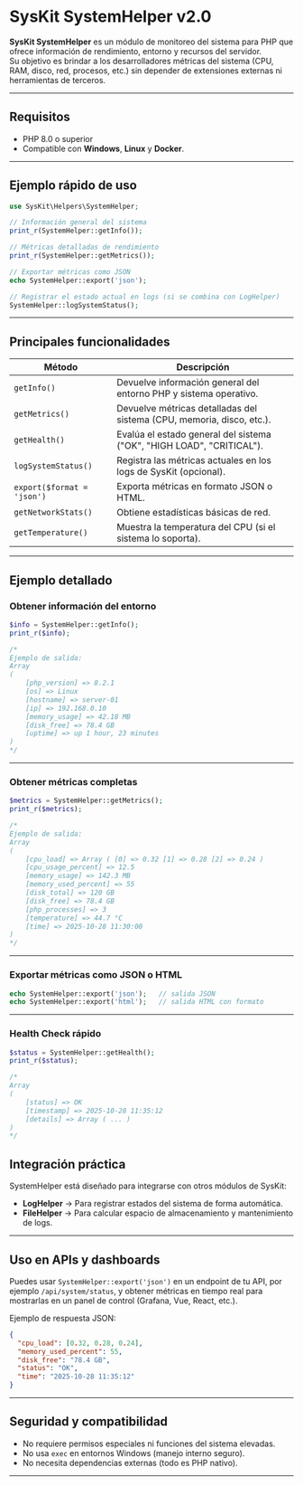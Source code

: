 # SysKit SystemHelper v2.0

**SysKit SystemHelper** es un módulo de monitoreo del sistema para PHP que ofrece información de rendimiento, entorno y recursos del servidor.  
Su objetivo es brindar a los desarrolladores métricas del sistema (CPU, RAM, disco, red, procesos, etc.) sin depender de extensiones externas ni herramientas de terceros.

---

## Requisitos

- PHP 8.0 o superior  
- Compatible con **Windows**, **Linux** y **Docker**.

---

## Ejemplo rápido de uso

```php
use SysKit\Helpers\SystemHelper;

// Información general del sistema
print_r(SystemHelper::getInfo());

// Métricas detalladas de rendimiento
print_r(SystemHelper::getMetrics());

// Exportar métricas como JSON
echo SystemHelper::export('json');

// Registrar el estado actual en logs (si se combina con LogHelper)
SystemHelper::logSystemStatus();
```

---

## Principales funcionalidades

| Método | Descripción |
|--------|--------------|
| `getInfo()` | Devuelve información general del entorno PHP y sistema operativo. |
| `getMetrics()` | Devuelve métricas detalladas del sistema (CPU, memoria, disco, etc.). |
| `getHealth()` | Evalúa el estado general del sistema ("OK", "HIGH LOAD", "CRITICAL"). |
| `logSystemStatus()` | Registra las métricas actuales en los logs de SysKit (opcional). |
| `export($format = 'json')` | Exporta métricas en formato JSON o HTML. |
| `getNetworkStats()` | Obtiene estadísticas básicas de red. |
| `getTemperature()` | Muestra la temperatura del CPU (si el sistema lo soporta). |

---

## Ejemplo detallado

### Obtener información del entorno
```php
$info = SystemHelper::getInfo();
print_r($info);

/*
Ejemplo de salida:
Array
(
    [php_version] => 8.2.1
    [os] => Linux
    [hostname] => server-01
    [ip] => 192.168.0.10
    [memory_usage] => 42.18 MB
    [disk_free] => 78.4 GB
    [uptime] => up 1 hour, 23 minutes
)
*/
```

---

### Obtener métricas completas
```php
$metrics = SystemHelper::getMetrics();
print_r($metrics);

/*
Ejemplo de salida:
Array
(
    [cpu_load] => Array ( [0] => 0.32 [1] => 0.28 [2] => 0.24 )
    [cpu_usage_percent] => 12.5
    [memory_usage] => 142.3 MB
    [memory_used_percent] => 55
    [disk_total] => 120 GB
    [disk_free] => 78.4 GB
    [php_processes] => 3
    [temperature] => 44.7 °C
    [time] => 2025-10-28 11:30:00
)
*/
```

---

### Exportar métricas como JSON o HTML
```php
echo SystemHelper::export('json');   // salida JSON
echo SystemHelper::export('html');   // salida HTML con formato
```

---

### Health Check rápido
```php
$status = SystemHelper::getHealth();
print_r($status);

/*
Array
(
    [status] => OK
    [timestamp] => 2025-10-28 11:35:12
    [details] => Array ( ... )
)
*/
```

## Integración práctica

SystemHelper está diseñado para integrarse con otros módulos de SysKit:
- **LogHelper** → Para registrar estados del sistema de forma automática.
- **FileHelper** → Para calcular espacio de almacenamiento y mantenimiento de logs.

---

## Uso en APIs y dashboards

Puedes usar `SystemHelper::export('json')` en un endpoint de tu API, por ejemplo `/api/system/status`, y obtener métricas en tiempo real para mostrarlas en un panel de control (Grafana, Vue, React, etc.).

Ejemplo de respuesta JSON:
```json
{
  "cpu_load": [0.32, 0.28, 0.24],
  "memory_used_percent": 55,
  "disk_free": "78.4 GB",
  "status": "OK",
  "time": "2025-10-28 11:35:12"
}
```

---

## Seguridad y compatibilidad

- No requiere permisos especiales ni funciones del sistema elevadas.  
- No usa `exec` en entornos Windows (manejo interno seguro).  
- No necesita dependencias externas (todo es PHP nativo).

---


